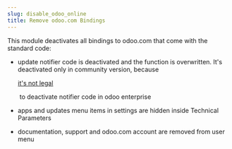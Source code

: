 ```yaml
---
slug: disable_odoo_online
title: Remove odoo.com Bindings
---
```

This module deactivates all bindings to odoo.com that come with the standard code:

* update notifier code is deactivated and the function is overwritten. It's deactivated only in community version, because 

  [it's not legal](https://www.odoo.com/documentation/user/12.0/legal/terms/enterprise.html#customer-obligations)

   to deactivate notifier code in odoo enterprise
* apps and updates menu items in settings are hidden inside Technical Parameters
* documentation, support and odoo.com account are removed from user menu
